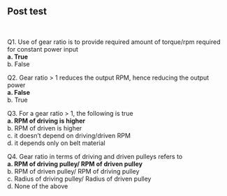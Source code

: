 ## Post test
<br>

Q1. Use of gear ratio is to provide required amount of torque/rpm required for constant power input  
**a. True**   
b. False  

Q2. Gear ratio > 1 reduces the output RPM, hence reducing the output power    
**a. False**  
b. True

Q3. For a gear ratio > 1, the following is true  
**a. RPM of driving is higher**  
b. RPM of driven is higher  
c. it doesn’t depend on driving/driven RPM  
d. it depends only on belt material   

Q4.  Gear ratio in terms of driving and driven pulleys refers to  
**a. RPM of driving pulley/ RPM of driven pulley**  
b. RPM of driven pulley/ RPM of driving pulley  
c. Radius of driving pulley/ Radius of driven pulley  
d. None of the above  
